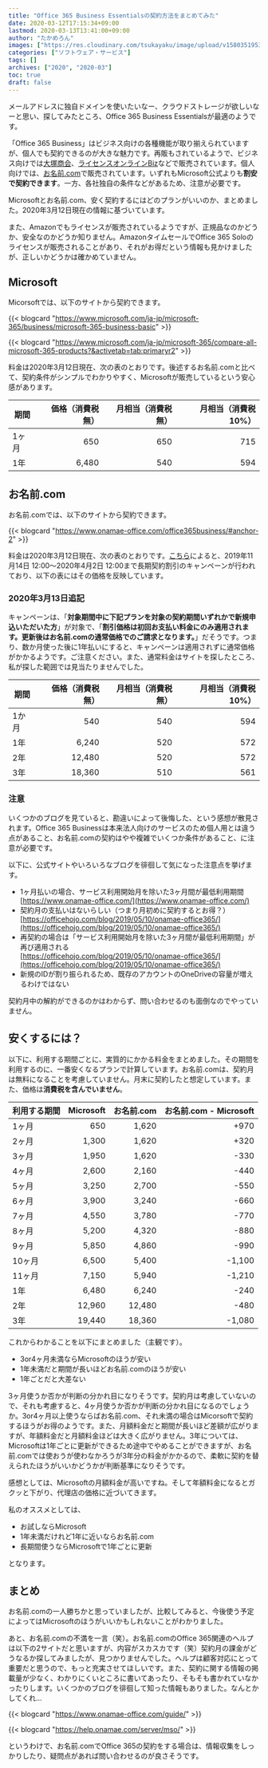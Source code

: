 ```yaml
---
title: "Office 365 Business Essentialsの契約方法をまとめてみた"
date: 2020-03-12T17:15:34+09:00
lastmod: 2020-03-13T13:41:00+09:00
author: "たかめろん"
images: ["https://res.cloudinary.com/tsukayaku/image/upload/v1580351953/Blog-personal/thumbnail/app.jpg"]
categories: ["ソフトウェア・サービス"]
tags: []
archives: ["2020", "2020-03"]
toc: true
draft: false
---
```


メールアドレスに独自ドメインを使いたいなー、クラウドストレージが欲しいなーと思い、探してみたところ、Office 365 Business Essentialsが最適のようです。

「Office 365 Business」はビジネス向けの各種機能が取り揃えられていますが、個人でも契約できるのが大きな魅力です。再販もされているようで、ビジネス向けでは[大塚商会](https://www.otsuka-shokai.co.jp/products/tayoreru/office365/price/)、[ライセンスオンラインBiz](https://biz.licenseonline.jp/product.php?id=300)などで販売されています。個人向けでは、[お名前.com](https://www.onamae-office.com/)で販売されています。いずれもMicrosoft公式よりも**割安で契約できます**。一方、各社独自の条件などがあるため、注意が必要です。

Microsoftとお名前.com、安く契約するにはどのプランがいいのか、まとめました。2020年3月12日現在の情報に基づいています。

また、Amazonでもライセンスが販売されているようですが、正規品なのかどうか、安全なのかどうか知りません。AmazonタイムセールでOffice 365 Soloのライセンスが販売されることがあり、それがお得だという情報も見かけましたが、正しいかどうかは確かめていません。

## Microsoft

Micorsoftでは、以下のサイトから契約できます。

{{< blogcard "https://www.microsoft.com/ja-jp/microsoft-365/business/microsoft-365-business-basic" >}}

{{< blogcard "https://www.microsoft.com/ja-jp/microsoft-365/compare-all-microsoft-365-products?&activetab=tab:primaryr2" >}}

料金は2020年3月12日現在、次の表のとおりです。後述するお名前.comと比べて、契約条件がシンプルでわかりやすく、Microsoftが販売しているという安心感があります。

|期間|価格（消費税無）|月相当（消費税無）|月相当（消費税10%）|
|---|---:|---:|---:|
|1ヶ月|650|650|715|
|1年|6,480|540|594|

## お名前.com

お名前.comでは、以下のサイトから契約できます。

{{< blogcard "https://www.onamae-office.com/office365business/#anchor-2" >}}

料金は2020年3月12日現在、次の表のとおりです。[こちら](https://www.onamae-office.com/#2)によると、2019年11月14日 12:00～2020年4月2日 12:00まで長期契約割引のキャンペーンが行われており、以下の表にはその価格を反映しています。

### 2020年3月13日追記
キャンペーンは、「**対象期間中に下記プランを対象の契約期間いずれかで新規申込いただいた方**」が対象で、「**割引価格は初回お支払い料金にのみ適用されます。更新後はお名前.comの通常価格でのご請求となります。**」だそうです。つまり、数か月使った後に1年払いにすると、キャンペーンは適用されずに通常価格がかかるようです。ご注意ください。また、通常料金はサイトを探したところ、私が探した範囲では見当たりませんでした。

|期間|価格（消費税無）|月相当（消費税無）|月相当（消費税10%）|
|---|---:|---:|---:|
|1か月|540|540|594|
|1年|6,240|520|572|
|2年|12,480|520|572|
|3年|18,360|510|561|

### 注意

いくつかのブログを見ていると、勘違いによって後悔した、という感想が散見されます。Office 365 Businessは本来法人向けのサービスのため個人用とは違う点があること、お名前.comの契約はやや複雑でいくつか条件があること、に注意が必要です。

以下に、公式サイトやいろいろなブログを徘徊して気になった注意点を挙げます。

- 1ヶ月払いの場合、サービス利用開始月を除いた3ヶ月間が最低利用期間  
[https://www.onamae-office.com/](https://www.onamae-office.com/)
- 契約月の支払いはないらしい（つまり月初めに契約するとお得？）  
[https://officehojo.com/blog/2019/05/10/onamae-office365/](https://officehojo.com/blog/2019/05/10/onamae-office365/)
- 再契約の場合は「サービス利用開始月を除いた3ヶ月間が最低利用期間」が再び適用される  
[https://officehojo.com/blog/2019/05/10/onamae-office365/](https://officehojo.com/blog/2019/05/10/onamae-office365/)
- 新規のIDが割り振られるため、既存のアカウントのOneDriveの容量が増えるわけではない

契約月中の解約ができるのかはわからず、問い合わせるのも面倒なのでやっていません。

## 安くするには？

以下に、利用する期間ごとに、実質的にかかる料金をまとめました。その期間を利用するのに、一番安くなるプランで計算しています。お名前.comは、契約月は無料になることを考慮していません。月末に契約したと想定しています。また、価格は**消費税を含んでいません**。

|利用する期間|Microsoft|お名前.com|お名前.com - Microsoft|
|---|---:|---:|---:|
|1ヶ月|650|1,620|+970|
|2ヶ月|1,300|1,620|+320|
|3ヶ月|1,950|1,620|-330|
|4ヶ月|2,600|2,160|-440|
|5ヶ月|3,250|2,700|-550|
|6ヶ月|3,900|3,240|-660|
|7ヶ月|4,550|3,780|-770|
|8ヶ月|5,200|4,320|-880|
|9ヶ月|5,850|4,860|-990|
|10ヶ月|6,500|5,400|-1,100|
|11ヶ月|7,150|5,940|-1,210|
|1年|6,480|6,240|-240|
|2年|12,960|12,480|-480|
|3年|19,440|18,360|-1,080|

これからわかることを以下にまとめました（主観です）。

- 3or4ヶ月未満ならMicrosoftのほうが安い
- 1年未満だと期間が長いほどお名前.comのほうが安い
- 1年ごとだと大差ない

3ヶ月使うか否かが判断の分かれ目になりそうです。契約月は考慮していないので、それも考慮すると、4ヶ月使うか否かが判断の分かれ目になるのでしょうか。3or4ヶ月以上使うならばお名前.com、それ未満の場合はMicorsoftで契約するほうがお得のようです。また、月額料金だと期間が長いほど差額が広がりますが、年額料金だと月額料金ほどは大きく広がりません。3年については、Microsoftは1年ごとに更新ができるため途中でやめることができますが、お名前.comでは使おうが使わなかろうが3年分の料金がかかるので、柔軟に契約を替えられたほうがいいかどうかが判断基準になりそうです。

感想としては、Microsoftの月額料金が高いですね。そして年額料金になるとガクッと下がり、代理店の価格に近づいてきます。

私のオススメとしては、

- お試しならMicrosoft
- 1年未満だけれど1年に近いならお名前.com
- 長期間使うならMicrosoftで1年ごとに更新

となります。

## まとめ

お名前.comの一人勝ちかと思っていましたが、比較してみると、今後使う予定によってはMicrosoftのほうがいいかもしれないことがわかりました。

あと、お名前.comの不満を一言（笑）。お名前.comのOffice 365関連のヘルプは以下の2サイトだと思いますが、内容がスカスカです（笑）契約月の課金がどうなるか探してみましたが、見つかりませんでした。ヘルプは顧客対応にとって重要だと思うので、もっと充実させてほしいです。また、契約に関する情報の掲載量が少なく、わかりにくいところに書いてあったり、そもそも書かれていなかったりします。いくつかのブログを徘徊して知った情報もありました。なんとかしてくれ...

{{< blogcard "https://www.onamae-office.com/guide/" >}}

{{< blogcard "https://help.onamae.com/server/mso/" >}}

というわけで、お名前.comでOffice 365の契約をする場合は、情報収集をしっかりしたり、疑問点があれば問い合わせるのが良さそうです。
